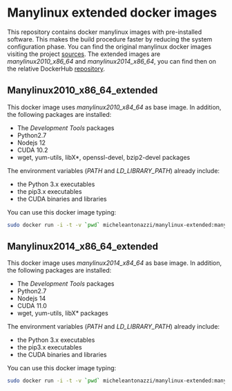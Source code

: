 # Manylinux extended docker images
This repository contains docker manylinux images with pre-installed software. This makes the build procedure faster by reducing the system configuration phase.
You can find the original manylinux docker images visiting the project [sources](https://github.com/pypa/manylinux).
The extended images are *manylinux2010_x86_64* and *manylinux2014_x86_64*, you can find then on the relative DockerHub [repository](https://hub.docker.com/r/micheleantonazzi/manylinux-extended).

## Manylinux2010_x86_64_extended
This docker image uses *manylinux2010_x84_64* as base image. In addition, the following packages are installed:
* The *Development Tools* packages
* Python2.7  
* Nodejs 12
* CUDA 10.2
* wget, yum-utils, libX*, openssl-devel, bzip2-devel packages

The environment variables (*PATH* and *LD_LIBRARY_PATH*) already include:
* the Python 3.x executables
* the pip3.x executables
* the CUDA binaries and libraries

You can use this docker image typing:
```bash
sudo docker run -i -t -v `pwd` micheleantonazzi/manylinux-extended:manylinux2010_x86_64_extended_0.6.1 /bin/bash
```  

## Manylinux2014_x86_64_extended
This docker image uses *manylinux2014_x84_64* as base image. In addition, the following packages are installed:
* The *Development Tools* packages
* Python2.7
* Nodejs 14
* CUDA 11.0
* wget, yum-utils, libX* packages

The environment variables (*PATH* and *LD_LIBRARY_PATH*) already include:
* the Python 3.x executables
* the pip3.x executables
* the CUDA binaries and libraries

You can use this docker image typing:
```bash
sudo docker run -i -t -v `pwd` micheleantonazzi/manylinux-extended:manylinux2014_x86_64_extended_0.6.1 /bin/bash
```  